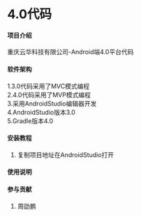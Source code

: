 # 4.0代码

#### 项目介绍
重庆云华科技有限公司-Android端4.0平台代码
#### 软件架构
1.3.0代码采用了MVC模式编程  
2.4.0代码采用了MVP模式编程  
3.采用AndroidStudio编辑器开发  
4.AndroidStudio版本3.0  
5.Gradle版本4.0


#### 安装教程

1. 复制项目地址在AndroidStudio打开


#### 使用说明


#### 参与贡献

1. 周劭鹏

